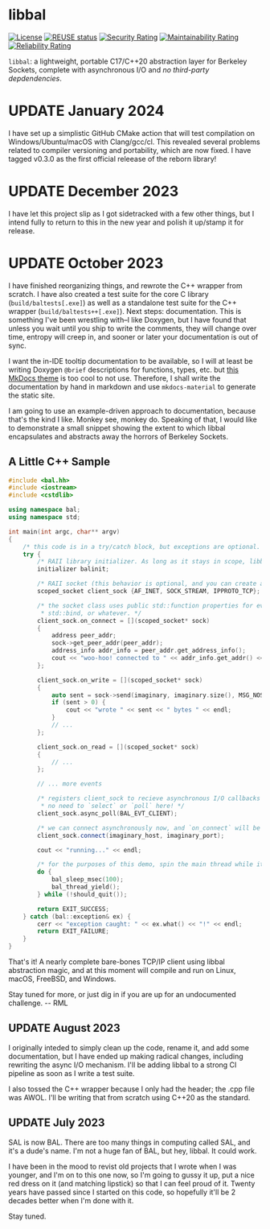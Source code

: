 # libbal

<!-- SPDX-License-Identifier: MIT -->
<!-- Copyright (c) 2004-2024 Ryan M. Lederman <lederman@gmail.com> -->

[![License](https://img.shields.io/github/license/aremmell/libbal?color=%2340b900&cacheSeconds=60)](https://github.com/aremmell/libbal/blob/master/LICENSE)
[![REUSE status](https://api.reuse.software/badge/github.com/aremmell/libbal)](https://api.reuse.software/info/github.com/aremmell/libbal)
[![Security Rating](https://sonarcloud.io/api/project_badges/measure?project=aremmell_libbal&metric=security_rating)](https://sonarcloud.io/summary/new_code?id=aremmell_libbal)
[![Maintainability Rating](https://sonarcloud.io/api/project_badges/measure?project=aremmell_libbal&metric=sqale_rating)](https://sonarcloud.io/summary/new_code?id=aremmell_libbal)
[![Reliability Rating](https://sonarcloud.io/api/project_badges/measure?project=aremmell_libbal&metric=reliability_rating)](https://sonarcloud.io/summary/new_code?id=aremmell_libbal)

`libbal`: a lightweight, portable C17/C++20 abstraction layer for Berkeley Sockets, complete with asynchronous I/O and *no third-party depdendencies*.

# UPDATE January 2024

I have set up a simplistic GitHub CMake action that will test compilation on Windows/Ubuntu/macOS with Clang/gcc/cl. This revealed several problems related to compiler versioning and portability, which are now fixed. I have tagged v0.3.0 as the first official releease of the reborn library!

# UPDATE December 2023

I have let this project slip as I got sidetracked with a few other things, but I intend fully to return to this in the new year and polish it up/stamp it for release.

# UPDATE October 2023

I have finished reorganizing things, and rewrote the C++ wrapper from scratch. I have also created a test suite for the core C library (`build/baltests[.exe]`) as well as a standalone test suite for the C++ wrapper (`build/baltests++[.exe]`). Next steps: documentation. This is something I've been wrestling with–I like Doxygen, but I have found that unless you wait until you ship to write the comments, they will change over time, entropy will creep in, and sooner or later your documentation is out of sync.

I want the in-IDE tooltip documentation to be available, so I will at least be writing Doxygen `@brief` descriptions for functions, types, etc. but [this MkDocs theme](https://squidfunk.github.io/mkdocs-material/) is too cool to not use. Therefore, I shall write the documentation by hand in markdown and use `mkdocs-material` to generate the static site.

I am going to use an example-driven approach to documentation, because that's the kind I like. Monkey see, monkey do. Speaking of that, I would like to demonstrate a small snippet showing the extent to which libbal encapsulates and abstracts away the horrors of Berkeley Sockets.

## A Little C++ Sample

```cpp
#include <bal.hh>
#include <iostream>
#include <cstdlib>

using namespace bal;
using namespace std;

int main(int argc, char** argv)
{
    /* this code is in a try/catch block, but exceptions are optional. */
    try {
        /* RAII library initializer. As long as it stays in scope, libbal stays ready for duty. */
        initializer balinit;

        /* RAII socket (this behavior is optional, and you can create a manual init/destroy socket as well). */
        scoped_socket client_sock {AF_INET, SOCK_STREAM, IPPROTO_TCP};

        /* the socket class uses public std::function properties for event handlers, so that you can use a lambda,
         * std::bind, or whatever. */
        client_sock.on_connect = [](scoped_socket* sock)
        {
            address peer_addr;
            sock->get_peer_addr(peer_addr);
            address_info addr_info = peer_addr.get_address_info();
            cout << "woo-hoo! connected to " << addr_info.get_addr() << " on port " << addr_info.get_port() << endl;
        };

        client_sock.on_write = [](scoped_socket* sock)
        {
            auto sent = sock->send(imaginary, imaginary.size(), MSG_NOSIGNAL);
            if (sent > 0) {
                cout << "wrote " << sent << " bytes " << endl;
            }
            // ...
        };

        client_sock.on_read = [](scoped_socket* sock)
        {
            // ...
        };

        // ... more events

        /* registers client_sock to recieve asynchronous I/O callbacks to its event handlers.
         * no need to `select` or `poll` here! */
        client_sock.async_poll(BAL_EVT_CLIENT);

        /* we can connect asynchronously now, and `on_connect` will be called when the connection is established. */
        client_sock.connect(imaginary_host, imaginary_port);

        cout << "running..." << endl;

        /* for the purposes of this demo, spin the main thread while it waits for events. */
        do {
            bal_sleep_msec(100);
            bal_thread_yield();
        } while (!should_quit());

        return EXIT_SUCCESS;
    } catch (bal::exception& ex) {
        cerr << "exception caught: " << ex.what() << "!" << endl;
        return EXIT_FAILURE;
    }
}
```

That's it! A nearly complete bare-bones TCP/IP client using libbal abstraction magic, and at this moment will compile and run on Linux, macOS, FreeBSD, and Windows.

Stay tuned for more, or just dig in if you are up for an undocumented challenge. -- RML

## UPDATE August 2023

I originally inteded to simply clean up the code, rename it, and add some documentation, but I have ended up making radical changes, including rewriting the async I/O mechanism. I'll be adding libbal to a strong CI pipeline as soon as I write a test suite.

I also tossed the C++ wrapper because I only had the header; the .cpp file was AWOL. I'll be writing that from scratch using C++20 as the standard.

## UPDATE July 2023

SAL is now BAL. There are too many things in computing called SAL, and it's a dude's name. I'm not a huge fan of BAL, but hey, libbal. It could work.

I have been in the mood to revist old projects that I wrote when I was younger, and I'm on to this one now, so I'm going to gussy it up, put a nice red dress on it (and matching lipstick) so that I can feel proud of it. Twenty years have passed since I started on this code, so hopefully it'll be 2 decades better when I'm done with it.

Stay tuned.
